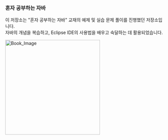 ### 혼자 공부하는 자바
이 저장소는 "혼자 공부하는 자바" 교재의 예제 및 실습 문제 풀이를 진행했던 저장소입니다.<br>
자바의 개념을 복습하고, Eclipse IDE의 사용법을 배우고 숙달하는 데 활용되었습니다.

<img src="https://contents.kyobobook.co.kr/sih/fit-in/458x0/pdt/9791169211901.jpg" alt="Book_Image" width="300px">

